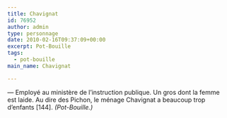 ```yaml
---
title: Chavignat
id: 76952
author: admin
type: personnage
date: 2010-02-16T09:37:09+00:00
excerpt: Pot-Bouille
tags:
  - pot-bouille
main_name: Chavignat

---
```

— Employé au ministère de l&rsquo;instruction publique. Un gros dont la femme est laide. Au dire des Pichon, le ménage Chavignat a beaucoup trop d&rsquo;enfants [144]. _(Pot-Bouille.)_